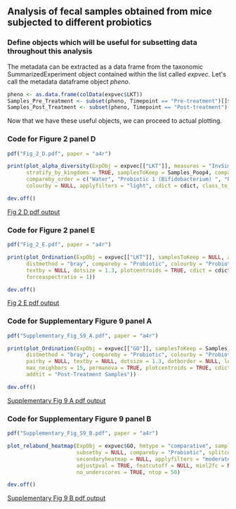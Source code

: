 ## Analysis of fecal samples obtained from mice subjected to different probiotics


### Define objects which will be useful for subsetting data throughout this analysis
The metadata can be extracted as a data frame from the taxonomic SummarizedExperiment object contained within the list called _expvec_. Let's call the metadata dataframe object _pheno_.

```R
pheno <- as.data.frame(colData(expvec$LKT))
Samples_Pre_Treatment <- subset(pheno, Timepoint == "Pre-treatment")[]$Sample
Samples_Post_Treatment <- subset(pheno, Timepoint == "Post-treatment")[]$Sample

```

Now that we have these useful objects, we can proceed to actual plotting.


### Code for Figure 2 panel D

```R
pdf("Fig_2_D.pdf", paper = "a4r")

print(plot_alpha_diversity(ExpObj = expvec[["LKT"]], measures = "InvSimpson",
      stratify_by_kingdoms = TRUE, samplesToKeep = Samples_Poop4, compareby = "Probiotic",
      compareby_order = c("Water", "Probiotic 1 (Bifidobacterium) ", "Probiotic 2 (Lactobacillus) "),
      colourby = NULL, applyfilters = "light", cdict = cdict, class_to_ignore = "N_A"))

dev.off()
```

[Fig 2 D pdf output](../pdfs/Fig_2_D.pdf)



### Code for Figure 2 panel E

```R
pdf("Fig_2_E.pdf", paper = "a4r")

print(plot_Ordination(ExpObj = expvec[["LKT"]], samplesToKeep = NULL, algorithm = "tUMAP",
      distmethod = "bray", compareby = "Probiotic", colourby = "Probiotic", pairby = NULL,
      textby = NULL, dotsize = 1.3, plotcentroids = TRUE, cdict = cdict, grid = FALSE,
      forceaspectratio = 1))

dev.off()
```

[Fig 2 E pdf output](../pdfs/Fig_2_E.pdf)


### Code for Supplementary Figure 9 panel A

```R
pdf("Supplementary_Fig_S9_A.pdf", paper = "a4r")

print(plot_Ordination(ExpObj = expvec[["GO"]], samplesToKeep = Samples_Post_Treatment, algorithm = "tUMAP",
      distmethod = "bray", compareby = "Probiotic", colourby = "Probiotic", ellipseby = NULL, sizeby = NULL,
      pairby = NULL, textby = NULL, dotsize = 1.3, dotborder = NULL, log2tran = TRUE, transp = TRUE, perplx = NULL,
      max_neighbors = 15, permanova = TRUE, plotcentroids = TRUE, cdict = cdict, grid = FALSE, forceaspectratio = 1,
      addtit = "Post-Treatment Samples"))

dev.off()
```

[Supplementary Fig 9 A pdf output](../pdfs/Supplementary_Fig_S9_A.pdf)

### Code for Supplementary Figure 9 panel B

```R
pdf("Supplementary_Fig_S9_B.pdf", paper = "a4r")

plot_relabund_heatmap(ExpObj = expvec$GO, hmtype = "comparative", samplesToKeep = Samples_Post_Treatment, featuresToKeep = NULL,
                      subsetby = NULL, compareby = "Probiotic", splitcolsby = "Probiotic", colcategories = "Probiotic",
                      secondaryheatmap = NULL, applyfilters = "moderate", showonlypbelow = NULL, cluster_rows = FALSE,
                      adjustpval = TRUE, featcutoff = NULL, minl2fc = NULL, scaled = TRUE, cdict = cdict, class_to_ignore = "N_A",
                      no_underscores = TRUE, ntop = 50)

dev.off()
```
[Supplementary Fig 9 B pdf output](../pdfs/Supplementary_Fig_S9_B.pdf)
